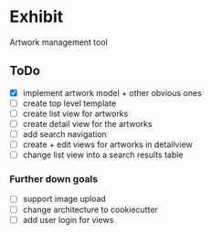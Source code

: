 # Exhibit

Artwork management tool

## ToDo

- [X] implement artwork model + other obvious ones
- [ ] create top level template
- [ ] create list view for artworks
- [ ] create detail view for the artworks
- [ ] add search navigation
- [ ] create + edit views for artworks in detailview
- [ ] change list view into a search results table

### Further down goals

- [ ] support image upload
- [ ] change architecture to cookiecutter
- [ ] add user login for views
